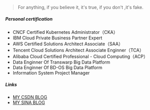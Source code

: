 

> For anything, if you believe it, it's true, if you don't ,it's fake.

##### Personal certification
- CNCF Certified Kubernetes Administrator（CKA）
- IBM Cloud Private Business Partner Expert
- AWS Certified Solutions Architect Associate（SAA）
- Tencent Cloud Solutions Architect Associate Enginner（TCA）
- Alibaba Cloud Certified Professional - Cloud Computing（ACP）
- Data Enginner Of Transwarp Big Data Platform
- Data Enginner Of BD-OS Big Data Platform
- Information System Project Manager


##### Links


- [MY CSDN BLOG](https://blog.csdn.net/u014186673)
- [MY SINA BLOG](http://blog.sina.com.cn/foremol)




